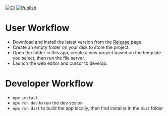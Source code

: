 [![CI](https://github.com/directivegames/genesys.sdk/actions/workflows/ci.yml/badge.svg)](https://github.com/directivegames/genesys.sdk/actions/workflows/ci.yml)
[![Publish](https://github.com/directivegames/genesys.sdk/actions/workflows/publish.yml/badge.svg)](https://github.com/directivegames/genesys.sdk/actions/workflows/publish.yml)

# User Workflow
- Download and install the latest version from the [Release](https://github.com/directivegames/genesys.sdk/releases) page.
- Create an empty folder on your disk to store the project.
- Open the folder in this app, create a new project based on the template you select, then run the file server.
- Launch the web editor and cursor to develop.

# Developer Workflow
- `npm install`
- `npm run dev` to run the dev vesion
- `npm run dist` to build the app locally, then find installer in the `dist` folder
